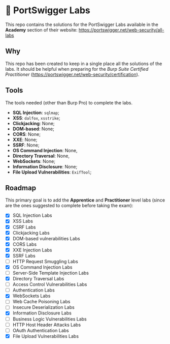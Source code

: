 # 🧪 PortSwigger Labs

This repo contains the solutions for the PortSwigger Labs available in the **Academy** section of their website: https://portswigger.net/web-security/all-labs

## Why
This repo has been created to keep in a single place all the solutions of the labs. It should be helpful when preparing for the *Burp Suite Certified Practitioner* (https://portswigger.net/web-security/certification).

## Tools
The tools needed (other than Burp Pro) to complete the labs.

- **SQL Injection**: ``sqlmap``;
- **XSS**: ``dalfox``, ``xsstrike``;
- **Clickjacking**: None;
- **DOM-based**: None;
- **CORS**: None;
- **XXE**: None;
- **SSRF**: None;
- **OS Command Injection**: None,
- **Directory Traversal**: None,
- **WebSockets**: None;
- **Information Disclosure**: None;
- **File Upload Vulnerabilities**: ``ExifTool``;

## Roadmap
This primary goal is to add the **Apprentice** and **Practitioner** level labs (since are the ones suggested to complete before taking the exam):
- [x] SQL Injection Labs
- [x] XSS Labs
- [x] CSRF Labs
- [x] Clickjacking Labs
- [x] DOM-based vulnerabilities Labs
- [x] CORS Labs
- [x] XXE Injection Labs
- [x] SSRF Labs
- [ ] HTTP Request Smuggling Labs
- [x] OS Command Injection Labs
- [ ] Server-Side Template Injection Labs
- [x] Directory Traversal Labs
- [ ] Access Control Vulnerabilities Labs
- [ ] Authentication Labs
- [x] WebSockets Labs
- [ ] Web Cache Poisoning Labs
- [ ] Insecure Deserialization Labs
- [x] Information Disclosure Labs
- [ ] Business Logic Vulnerabilities Labs
- [ ] HTTP Host Header Attacks Labs
- [ ] OAuth Authentication Labs
- [x] File Upload Vulnerabilities Labs
